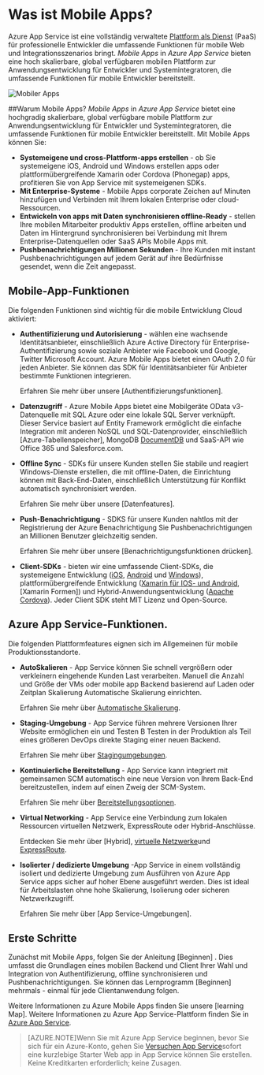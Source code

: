 <properties
    pageTitle="Was sind Mobile Apps"
    description="Erfahren Sie, welche Vorteile zu Enterprise mobile apps App bringen."
    services="app-service\mobile"
    documentationCenter=""
    authors="adrianhall"
    manager="yochayk"
    editor=""/>

<tags
    ms.service="app-service-mobile"
    ms.workload="na"
    ms.tgt_pltfrm="mobile-multiple"
    ms.devlang="na"
    ms.topic="hero-article"
    ms.date="10/01/2016"
    ms.author="adrianha"/>

# <a name="getting-started"> </a>Was ist Mobile Apps?

Azure App Service ist eine vollständig verwaltete [Plattform als Dienst](https://azure.microsoft.com/overview/what-is-paas/) (PaaS) für professionelle Entwickler die umfassende Funktionen für mobile Web und Integrationsszenarios bringt. *Mobile Apps* in *Azure App Service* bieten eine hoch skalierbare, global verfügbaren mobilen Plattform zur Anwendungsentwicklung für Entwickler und Systemintegratoren, die umfassende Funktionen für mobile Entwickler bereitstellt.

![Mobiler Apps](./media/app-service-mobile-value-prop/overview.png)

##<a name="why-mobile-apps"></a>Warum Mobile Apps?
*Mobile Apps* in *Azure App Service* bietet eine hochgradig skalierbare, global verfügbare mobile Plattform zur Anwendungsentwicklung für Entwickler und Systemintegratoren, die umfassende Funktionen für mobile Entwickler bereitstellt. Mit Mobile Apps können Sie:

- **Systemeigene und cross-Plattform-apps erstellen** - ob Sie systemeigene iOS, Android und Windows erstellen apps oder plattformübergreifende Xamarin oder Cordova (Phonegap) apps, profitieren Sie von App Service mit systemeigenen SDKs.
- **Mit Enterprise-Systeme** - Mobile Apps corporate Zeichen auf Minuten hinzufügen und Verbinden mit Ihrem lokalen Enterprise oder cloud-Ressourcen.
- **Entwickeln von apps mit Daten synchronisieren offline-Ready** - stellen Ihre mobilen Mitarbeiter produktiv Apps erstellen, offline arbeiten und Daten im Hintergrund synchronisieren bei Verbindung mit Ihrem Enterprise-Datenquellen oder SaaS APIs Mobile Apps mit.
- **Pushbenachrichtigungen Millionen Sekunden** - Ihre Kunden mit instant Pushbenachrichtigungen auf jedem Gerät auf ihre Bedürfnisse gesendet, wenn die Zeit angepasst.

## <a name="mobile-app-features"></a>Mobile-App-Funktionen
Die folgenden Funktionen sind wichtig für die mobile Entwicklung Cloud aktiviert:

- **Authentifizierung und Autorisierung** - wählen eine wachsende Identitätsanbieter, einschließlich Azure Active Directory für Enterprise-Authentifizierung sowie soziale Anbieter wie Facebook und Google, Twitter Microsoft Account.  Azure Mobile Apps bietet einen OAuth 2.0 für jeden Anbieter.  Sie können das SDK für Identitätsanbieter für Anbieter bestimmte Funktionen integrieren.

  Erfahren Sie mehr über unsere [Authentifizierungsfunktionen].

- **Datenzugriff** - Azure Mobile Apps bietet eine Mobilgeräte OData v3-Datenquelle mit SQL Azure oder eine lokale SQL Server verknüpft.  Dieser Service basiert auf Entity Framework ermöglicht die einfache Integration mit anderen NoSQL und SQL-Datenprovider, einschließlich [Azure-Tabellenspeicher], MongoDB [DocumentDB] und SaaS-API wie Office 365 und Salesforce.com.
- **Offline Sync** - SDKs für unsere Kunden stellen Sie stabile und reagiert Windows-Dienste erstellen, die mit offline-Daten, die Einrichtung können mit Back-End-Daten, einschließlich Unterstützung für Konflikt automatisch synchronisiert werden.

  Erfahren Sie mehr über unsere [Datenfeatures].

- **Push-Benachrichtigung** - SDKS für unsere Kunden nahtlos mit der Registrierung der Azure Benachrichtigung Sie Pushbenachrichtigungen an Millionen Benutzer gleichzeitig senden.

  Erfahren Sie mehr über unsere [Benachrichtigungsfunktionen drücken].

- **Client-SDKs** - bieten wir eine umfassende Client-SDKs, die systemeigene Entwicklung ([iOS], [Android] und [Windows]), plattformübergreifende Entwicklung ([Xamarin für IOS- und Android], [Xamarin Formen]) und Hybrid-Anwendungsentwicklung ([Apache Cordova]).  Jeder Client SDK steht MIT Lizenz und Open-Source.

## <a name="azure-app-service-features"></a>Azure App Service-Funktionen.
Die folgenden Plattformfeatures eignen sich im Allgemeinen für mobile Produktionsstandorte.

- **AutoSkalieren** - App Service können Sie schnell vergrößern oder verkleinern eingehende Kunden Last verarbeiten. Manuell die Anzahl und Größe der VMs oder mobile app Backend basierend auf Laden oder Zeitplan Skalierung Automatische Skalierung einrichten.

  Erfahren Sie mehr über [Automatische Skalierung].

- **Staging-Umgebung** - App Service führen mehrere Versionen Ihrer Website ermöglichen ein und Testen B Testen in der Produktion als Teil eines größeren DevOps direkte Staging einer neuen Backend.

  Erfahren Sie mehr über [Stagingumgebungen].

- **Kontinuierliche Bereitstellung** - App Service kann integriert mit gemeinsamen SCM automatisch eine neue Version von Ihrem Back-End bereitzustellen, indem auf einen Zweig der SCM-System.

  Erfahren Sie mehr über [Bereitstellungsoptionen].

- **Virtual Networking** - App Service eine Verbindung zum lokalen Ressourcen virtuellen Netzwerk, ExpressRoute oder Hybrid-Anschlüsse.

  Entdecken Sie mehr über [Hybrid], [virtuelle Netzwerke]und [ExpressRoute].

- **Isolierter / dedizierte Umgebung** -App Service in einem vollständig isoliert und dedizierte Umgebung zum Ausführen von Azure App Service apps sicher auf hoher Ebene ausgeführt werden.  Dies ist ideal für Arbeitslasten ohne hohe Skalierung, Isolierung oder sicheren Netzwerkzugriff.

  Erfahren Sie mehr über [App Service-Umgebungen].

## <a name="getting-started"></a>Erste Schritte ##
Zunächst mit Mobile Apps, folgen Sie der Anleitung [Beginnen] .  Dies umfasst die Grundlagen eines mobilen Backend und Client Ihrer Wahl und Integration von Authentifizierung, offline synchronisieren und Pushbenachrichtigungen.  Sie können das Lernprogramm [Beginnen] mehrmals - einmal für jede Clientanwendung folgen.

Weitere Informationen zu Azure Mobile Apps finden Sie unsere [learning Map].
Weitere Informationen zu Azure App Service-Plattform finden Sie in [Azure App Service].

>[AZURE.NOTE]Wenn Sie mit Azure App Service beginnen, bevor Sie sich für ein Azure-Konto, gehen Sie [Versuchen App Service](https://tryappservice.azure.com/?appServiceName=mobile)sofort eine kurzlebige Starter Web app in App Service können Sie erstellen. Keine Kreditkarten erforderlich; keine Zusagen.

<!-- URLs. -->
[Migrate your Mobile Service to App Service]: app-service-mobile-migrating-from-mobile-services.md
[Azure App Service]: ../app-service/app-service-value-prop-what-is.md
[Erste Schritte]: app-service-mobile-ios-get-started.md
[Azure Table Storage]: ../storage/storage-getting-started-guide.md
[DocumentDB]: ../documentdb/documentdb-get-started.md
[Funktionen]: ./app-service-mobile-auth.md
[Data-Funktionen]: ./app-service-mobile-offline-data-sync.md
[Push-Benachrichtigung-Funktionen]: ../notification-hubs/notification-hubs-push-notification-overview.md
[iOS]: ./app-service-mobile-ios-how-to-use-client-library.md
[Android]: ./app-service-mobile-android-how-to-use-client-library.md
[Windows]: ./app-service-mobile-dotnet-how-to-use-client-library.md
[Xamarin für IOS- und Android]: ./app-service-mobile-dotnet-how-to-use-client-library.md
[Xamarin Formulare]: ./app-service-mobile-xamarin-forms-get-started.md
[Apache Cordova]: ./app-service-mobile-cordova-how-to-use-client-library.md
[Automatische Skalierung]: ../app-service-web/web-sites-scale.md
[Stagingumgebungen]: ../app-service-web/web-sites-staged-publishing.md
[Bereitstellungsoptionen]: ../app-service-web/web-sites-deploy.md
[hybridverbindungen]: ../app-service-web/web-sites-hybrid-connection-get-started.md
[virtuelle Netzwerke]: ../app-service-web/web-sites-integrate-with-vnet.md
[ExpressRoute]: ../app-service-web/app-service-app-service-environment-network-configuration-expressroute.md
[App Service-Umgebung]: ../app-service-web/app-service-app-service-environment-intro.md
[Karte lernen]: https://azure.microsoft.com/en-us/documentation/learning-paths/appservice-mobileapps/
